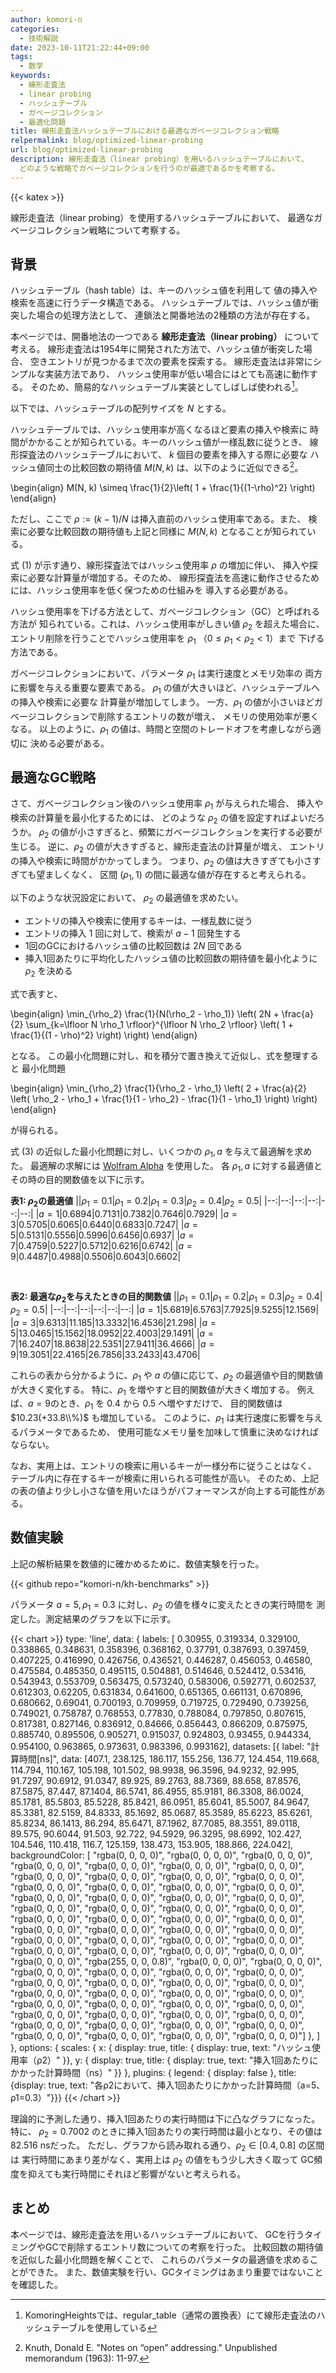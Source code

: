 ```yaml
---
author: komori-n
categories:
  - 技術解説
date: 2023-10-11T21:22:44+09:00
tags:
  - 数学
keywords:
  - 線形走査法
  - linear probing
  - ハッシュテーブル
  - ガベージコレクション
  - 最適化問題
title: 線形走査法ハッシュテーブルにおける最適なガベージコレクション戦略
relpermalink: blog/optimized-linear-probing
url: blog/optimized-linear-probing
description: 線形走査法（linear probing）を用いるハッシュテーブルにおいて、
  どのような戦略でガベージコレクションを行うのが最適であるかを考察する。
---
```


{{< katex >}}

線形走査法（linear probing）を使用するハッシュテーブルにおいて、
最適なガベージコレクション戦略について考察する。

## 背景

ハッシュテーブル（hash table）は、キーのハッシュ値を利用して
値の挿入や検索を高速に行うデータ構造である。
ハッシュテーブルでは、ハッシュ値が衝突した場合の処理方法として、
連鎖法と開番地法の2種類の方法が存在する。

本ページでは、開番地法の一つである
**線形走査法（linear probing）** について考える。
線形走査法は1954年に開発された方法で、ハッシュ値が衝突した場合、
空きエントリが見つかるまで次の要素を探索する。
線形走査法は非常にシンプルな実装方法であり、
ハッシュ使用率が低い場合にはとても高速に動作する。
そのため、簡易的なハッシュテーブル実装としてしばしば使われる[^kh]。

[^kh]: KomoringHeightsでは、regular_table（通常の置換表）にて線形走査法のハッシュテーブルを使用している

以下では、ハッシュテーブルの配列サイズを $N$ とする。

ハッシュテーブルでは、ハッシュ使用率が高くなるほど要素の挿入や検索に
時間がかかることが知られている。キーのハッシュ値が一様乱数に従うとき、
線形探査法のハッシュテーブルにおいて、 $k$ 個目の要素を挿入する際に必要な
ハッシュ値同士の比較回数の期待値 $M(N, k)$ は、以下のように近似できる[^expectation]。

\\begin{align}
M(N, k) \simeq \frac{1}{2}\left(
1 + \frac{1}{(1-\rho)^2}
\right)
\\end{align}

ただし、ここで $\rho := (k - 1)/N$ は挿入直前のハッシュ使用率である。また、
検索に必要な比較回数の期待値も上記と同様に $M(N, k)$ となることが知られている。

[^expectation]: Knuth, Donald E. "Notes on “open” addressing." Unpublished memorandum (1963): 11-97.

式 $(1)$ が示す通り、線形探査法ではハッシュ使用率 $\rho$ の増加に伴い、
挿入や探索に必要な計算量が増加する。そのため、
線形探査法を高速に動作させるためには、ハッシュ使用率を低く保つための仕組みを
導入する必要がある。

ハッシュ使用率を下げる方法として、ガベージコレクション（GC）と呼ばれる方法が
知られている。これは、ハッシュ使用率がしきい値 $\rho_2$ を超えた場合に、
エントリ削除を行うことでハッシュ使用率を $\rho_1$ （$0\leq \rho_1 < \rho_2<1$）まで
下げる方法である。

ガベージコレクションにおいて、パラメータ $\rho_1$ は実行速度とメモリ効率の
両方に影響を与える重要な要素である。
$\rho_1$ の値が大きいほど、ハッシュテーブルへの挿入や検索に必要な
計算量が増加してしまう。
一方、$\rho_1$ の値が小さいほどガベージコレクションで削除するエントリの数が増え、
メモリの使用効率が悪くなる。
以上のように、$\rho_1$ の値は、時間と空間のトレードオフを考慮しながら適切に
決める必要がある。

## 最適なGC戦略

さて、ガベージコレクション後のハッシュ使用率 $\rho_1$ が与えられた場合、
挿入や検索の計算量を最小化するためには、
どのような $\rho_2$ の値を設定すればよいだろうか。
$\rho_2$ の値が小さすぎると、頻繁にガベージコレクションを実行する必要が生じる。
逆に、$\rho_2$ の値が大きすぎると、線形走査法の計算量が増え、
エントリの挿入や検索に時間がかかってしまう。
つまり、$\rho_2$ の値は大きすぎても小さすぎても望ましくなく、
区間 $(\rho_1, 1)$ の間に最適な値が存在すると考えられる。

以下のような状況設定において、 $\rho_2$ の最適値を求めたい。

- エントリの挿入や検索に使用するキーは、一様乱数に従う
- エントリの挿入 $1$ 回に対して、検索が $a-1$ 回発生する
- 1回のGCにおけるハッシュ値の比較回数は $2N$ 回である
- 挿入1回あたりに平均化したハッシュ値の比較回数の期待値を最小化ように $\rho_2$ を決める

式で表すと、

\\begin{align}
\min\_{\rho_2} \frac{1}{N(\rho_2 - \rho_1)} \left(
2N + \frac{a}{2} \sum\_{k=\lfloor N \rho_1 \rfloor}^{\lfloor N \rho_2 \rfloor}
\left(
1 + \frac{1}{(1 - \rho)^2}
\right)
\right)
\\end{align}

となる。
この最小化問題に対し、和を積分で置き換えて近似し、式を整理すると
最小化問題

\\begin{align}
\min\_{\rho_2} \frac{1}{\rho_2 - \rho_1} \left(
2 + \frac{a}{2} \left(
\rho_2 - \rho_1 + \frac{1}{1 - \rho_2} - \frac{1}{1 - \rho_1}
\right)
\right)
\\end{align}

が得られる。

式 (3) の近似した最小化問題に対し、いくつかの $\rho_1, a$ を与えて最適解を求めた。
最適解の求解には [Wolfram Alpha](https://www.wolframalpha.com) を使用した。
各 $\rho_1, a$ に対する最適値とその時の目的関数値を以下に示す。

**表1: $\rho_2$の最適値**
||$\rho_1=0.1$|$\rho_1=0.2$|$\rho_1=0.3$|$\rho_2=0.4$|$\rho_2=0.5$|
|--:|--:|--:|--:|--:|--:|
|$a=1$|0.6894|0.7131|0.7382|0.7646|0.7929|
|$a=3$|0.5705|0.6065|0.6440|0.6833|0.7247|
|$a=5$|0.5131|0.5556|0.5996|0.6456|0.6937|
|$a=7$|0.4759|0.5227|0.5712|0.6216|0.6742|
|$a=9$|0.4487|0.4988|0.5506|0.6043|0.6602|

<br>

**表2: 最適な$\rho_2$を与えたときの目的関数値**
||$\rho_1=0.1$|$\rho_1=0.2$|$\rho_1=0.3$|$\rho_2=0.4$|$\rho_2=0.5$|
|--:|--:|--:|--:|--:|--:|
|$a=1$|5.6819|6.5763|7.7925|9.5255|12.1569|
|$a=3$|9.6313|11.185|13.3332|16.4536|21.298|
|$a=5$|13.0465|15.1562|18.0952|22.4003|29.1491|
|$a=7$|16.2407|18.8638|22.5351|27.9411|36.4666|
|$a=9$|19.3051|22.4165|26.7856|33.2433|43.4706|

これらの表から分かるように、$\rho_1$ や $a$ の値に応じて、$\rho_2$ の最適値や目的関数値が大きく変化する。
特に、$\rho_1$ を増やすと目的関数値が大きく増加する。
例えば、$a=9$のとき、$\rho_1$ を $0.4$ から $0.5$ へ増やすだけで、
目的関数値は $10.23(+33.8\\%)$ も増加している。
このように、$\rho_1$ は実行速度に影響を与えるパラメータであるため、
使用可能なメモリ量を加味して慎重に決めなければならない。

なお、実用上は、エントリの検索に用いるキーが一様分布に従うことはなく、
テーブル内に存在するキーが検索に用いられる可能性が高い。
そのため、上記の表の値より少し小さな値を用いたほうがパフォーマンスが向上する可能性がある。

## 数値実験

上記の解析結果を数値的に確かめるために、数値実験を行った。

{{< github repo="komori-n/kh-benchmarks" >}}

パラメータ $a=5, \rho_1=0.3$ に対し、$\rho_2$ の値を様々に変えたときの実行時間を
測定した。測定結果のグラフを以下に示す。

{{< chart >}}
type: 'line',
data: {
labels: [
0.30955, 0.319334, 0.329100, 0.338865, 0.348631, 0.358396,
0.368162, 0.37791, 0.387693, 0.397459, 0.407225, 0.416990, 0.426756, 0.436521,
0.446287, 0.456053, 0.46580, 0.475584, 0.485350, 0.495115, 0.504881, 0.514646,
0.524412, 0.53416, 0.543943, 0.553709, 0.563475, 0.573240, 0.583006, 0.592771,
0.602537, 0.612303, 0.62205, 0.631834, 0.641600, 0.651365, 0.661131, 0.670896,
0.680662, 0.69041, 0.700193, 0.709959, 0.719725, 0.729490, 0.739256, 0.749021,
0.758787, 0.768553, 0.77830, 0.788084, 0.797850, 0.807615, 0.817381, 0.827146,
0.836912, 0.84666, 0.856443, 0.866209, 0.875975, 0.885740, 0.895506, 0.905271,
0.915037, 0.924803, 0.93455, 0.944334, 0.954100, 0.963865, 0.973631, 0.983396,
0.993162],
datasets: [{ label: "計算時間[ns]",
data: [407.1, 238.125, 186.117, 155.256, 136.77, 124.454, 119.668, 114.794, 110.167,
105.198, 101.502, 98.9938, 96.3596, 94.9232, 92.995, 91.7297, 90.6912, 91.0347,
89.925, 89.2763, 88.7369, 88.658, 87.8576, 87.5875, 87.447, 87.1404, 86.5741,
86.4955, 85.9181, 86.3308, 86.0024, 85.1781, 85.5803, 85.5228, 85.8421, 86.0951,
85.6041, 85.5007, 84.9647, 85.3381, 82.5159, 84.8333, 85.1692, 85.0687, 85.3589,
85.6223, 85.6261, 85.8234, 86.1413, 86.294, 85.6471, 87.1962, 87.7085, 88.3551,
89.0118, 89.575, 90.6044, 91.503, 92.722, 94.5929, 96.3295, 98.6992, 102.427,
104.546, 110.418, 116.7, 125.159, 138.473, 153.905, 188.866, 224.042],
backgroundColor: [
"rgba(0, 0, 0, 0)", "rgba(0, 0, 0, 0)", "rgba(0, 0, 0, 0)", "rgba(0, 0, 0, 0)",
"rgba(0, 0, 0, 0)", "rgba(0, 0, 0, 0)", "rgba(0, 0, 0, 0)", "rgba(0, 0, 0, 0)",
"rgba(0, 0, 0, 0)", "rgba(0, 0, 0, 0)", "rgba(0, 0, 0, 0)", "rgba(0, 0, 0, 0)",
"rgba(0, 0, 0, 0)", "rgba(0, 0, 0, 0)", "rgba(0, 0, 0, 0)", "rgba(0, 0, 0, 0)",
"rgba(0, 0, 0, 0)", "rgba(0, 0, 0, 0)", "rgba(0, 0, 0, 0)", "rgba(0, 0, 0, 0)",
"rgba(0, 0, 0, 0)", "rgba(0, 0, 0, 0)", "rgba(0, 0, 0, 0)", "rgba(0, 0, 0, 0)",
"rgba(0, 0, 0, 0)", "rgba(0, 0, 0, 0)", "rgba(0, 0, 0, 0)", "rgba(0, 0, 0, 0)",
"rgba(0, 0, 0, 0)", "rgba(0, 0, 0, 0)", "rgba(0, 0, 0, 0)", "rgba(0, 0, 0, 0)",
"rgba(0, 0, 0, 0)", "rgba(0, 0, 0, 0)", "rgba(0, 0, 0, 0)", "rgba(0, 0, 0, 0)",
"rgba(0, 0, 0, 0)", "rgba(0, 0, 0, 0)", "rgba(0, 0, 0, 0)", "rgba(0, 0, 0, 0)",
"rgba(255, 0, 0, 0.8)", "rgba(0, 0, 0, 0)", "rgba(0, 0, 0, 0)",
"rgba(0, 0, 0, 0)", "rgba(0, 0, 0, 0)", "rgba(0, 0, 0, 0)", "rgba(0, 0, 0, 0)",
"rgba(0, 0, 0, 0)", "rgba(0, 0, 0, 0)", "rgba(0, 0, 0, 0)", "rgba(0, 0, 0, 0)",
"rgba(0, 0, 0, 0)", "rgba(0, 0, 0, 0)", "rgba(0, 0, 0, 0)", "rgba(0, 0, 0, 0)",
"rgba(0, 0, 0, 0)", "rgba(0, 0, 0, 0)", "rgba(0, 0, 0, 0)", "rgba(0, 0, 0, 0)",
"rgba(0, 0, 0, 0)", "rgba(0, 0, 0, 0)", "rgba(0, 0, 0, 0)", "rgba(0, 0, 0, 0)",
"rgba(0, 0, 0, 0)", "rgba(0, 0, 0, 0)", "rgba(0, 0, 0, 0)", "rgba(0, 0, 0, 0)",
"rgba(0, 0, 0, 0)", "rgba(0, 0, 0, 0)", "rgba(0, 0, 0, 0)", "rgba(0, 0, 0, 0)"]
},
]
},
options: { scales: {
x: { display: true, title: { display: true, text: "ハッシュ使用率（ρ2）" }},
y: { display: true, title: { display: true, text: "挿入1回あたりにかかった計算時間（ns）" }}
}, plugins: { legend: { display: false },
title: {display: true, text: "各ρ2において、挿入1回あたりにかかった計算時間（a=5、ρ1=0.3）"}}}
{{< /chart >}}

理論的に予測した通り、挿入1回あたりの実行時間は下に凸なグラフになった。特に、
$\rho_2=0.7002$ のときに挿入1回あたりの実行時間は最小となり、その値は 82.516 nsだった。
ただし、グラフから読み取れる通り、$\rho_2 \in [0.4, 0.8]$ の区間は
実行時間にあまり差がなく、実用上は $\rho_2$ の値をもう少し大きく取って
GC頻度を抑えても実行時間にそれほど影響がないと考えられる。

## まとめ

本ページでは、線形走査法を用いるハッシュテーブルにおいて、
GCを行うタイミングやGCで削除するエントリ数についての考察を行った。
比較回数の期待値を近似した最小化問題を解くことで、
これらのパラメータの最適値を求めることができた。
また、数値実験を行い、GCタイミングはあまり重要ではないことを確認した。
